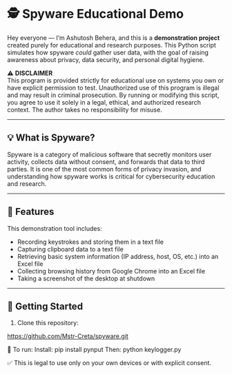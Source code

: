 # 🕵️ Spyware Educational Demo

Hey everyone — I’m Ashutosh Behera, and this is a **demonstration project** created purely for educational and research purposes. This Python script simulates how spyware *could* gather user data, with the goal of raising awareness about privacy, data security, and personal digital hygiene.  

⚠️ **DISCLAIMER**  
This program is provided strictly for educational use on systems you own or have explicit permission to test. Unauthorized use of this program is illegal and may result in criminal prosecution. By running or modifying this script, you agree to use it solely in a legal, ethical, and authorized research context. The author takes no responsibility for misuse.

---

## 💡 What is Spyware?

Spyware is a category of malicious software that secretly monitors user activity, collects data without consent, and forwards that data to third parties. It is one of the most common forms of privacy invasion, and understanding how spyware works is critical for cybersecurity education and research.

---

## 🎯 Features

This demonstration tool includes:
- Recording keystrokes and storing them in a text file  
- Capturing clipboard data to a text file  
- Retrieving basic system information (IP address, host, OS, etc.) into an Excel file  
- Collecting browsing history from Google Chrome into an Excel file  
- Taking a screenshot of the desktop at shutdown  

---

## 🚀 Getting Started

1. Clone this repository:

https://github.com/Mstr-Creta/spyware.git

🚀 To run:
Install:
pip install pynput
Then:
python keylogger.py

✅ This is legal to use only on your own devices or with explicit consent.
